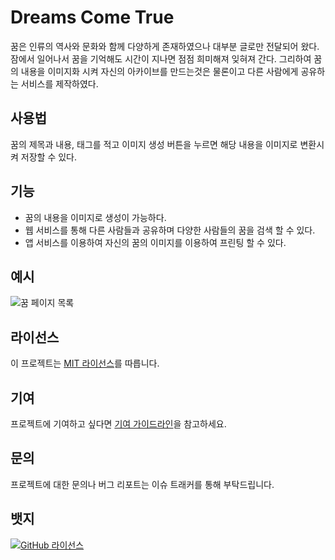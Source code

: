 # Dreams Come True

꿈은 인류의 역사와 문화와 함께 다양하게 존재하였으나 대부분 글로만 전달되어 왔다.
잠에서 일어나서 꿈을 기억해도 시간이 지나면 점점 희미해져 잊혀져 간다.
그리하여 꿈의 내용을 이미지화 시켜 자신의 아카이브를 만드는것은 물론이고 다른 사람에게 공유하는 서비스를 제작하였다.

## 사용법
꿈의 제목과 내용, 태그를 적고 이미지 생성 버튼을 누르면 해당 내용을 이미지로 변환시켜 저장할 수 있다.

## 기능

- 꿈의 내용을 이미지로 생성이 가능하다.
- 웹 서비스를 통해 다른 사람들과 공유하며 다양한 사람들의 꿈을 검색 할 수 있다.
- 앱 서비스를 이용하여 자신의 꿈의 이미지를 이용하여 프린팅 할 수 있다.

## 예시

![꿈 페이지 목록]([스크린샷_이미지_링크](https://github.com/DragonSky2357/DreamsComeTrue/assets/38320524/ca4bcc16-0a44-46d7-998f-0d4eaabc92a6))


## 라이선스

이 프로젝트는 [MIT 라이선스](LICENSE)를 따릅니다.

## 기여

프로젝트에 기여하고 싶다면 [기여 가이드라인](CONTRIBUTING.md)을 참고하세요.

## 문의

프로젝트에 대한 문의나 버그 리포트는 이슈 트래커를 통해 부탁드립니다.

## 뱃지

[![GitHub 라이선스](https://img.shields.io/github/license/사용자명/프로젝트명)](LICENSE)
